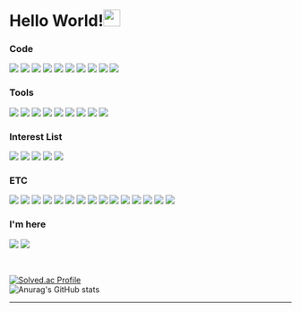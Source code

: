 <h1>Hello World!<img src="https://www.ffwd.org/wp-content/uploads/Hello-World-logo.png" width="30"/></h1>

<h3>Code</h3>
<p>
  <img src="https://img.shields.io/badge/Go-00ADD8?style=flat-square&logo=go&logoColor=FFFFFF"/>
  <img src="https://img.shields.io/badge/C++-00599C?style=flat-square&logo=cplusplus&logoColor=FFFFFF"/>
  <img src="https://img.shields.io/badge/C-A8B9CC?style=flat-square&logo=c&logoColor=FFFFFF"/>
  <img src="https://img.shields.io/badge/Python-3776AB?style=flat-square&logo=python&logoColor=FFFFFF"/>
  <img src="https://img.shields.io/badge/PyPy-193440?style=flat-square&logo=pypy&logoColor=FFFFFF"/>
  <img src="https://img.shields.io/badge/JavaScript-F7DF1E?style=flat-square&logo=javascript&logoColor=FFFFFF"/>
  <img src="https://img.shields.io/badge/HTML5-E34F26?style=flat-square&logo=html5&logoColor=FFFFFF"/>
  <img src="https://img.shields.io/badge/CSS3-1572B6?style=flat-square&logo=css3&logoColor=FFFFFF"/>
  <img src="https://img.shields.io/badge/Markdown-000000?style=flat-square&logo=markdown&logoColor=FFFFFF"/>
  <img src="https://img.shields.io/badge/JSON-000000?style=flat-square&logo=json&logoColor=FFFFFF"/>
</p>

<h3>Tools</h3>
<p>
  <img src="https://img.shields.io/badge/Docker-2496ED?style=flat-square&logo=docker&logoColor=FFFFFF"/>
  <img src="https://img.shields.io/badge/Git-F05032?style=flat-square&logo=git&logoColor=FFFFFF"/>
  <img src="https://img.shields.io/badge/GitHub-181717?style=flat-square&logo=github&logoColor=FFFFFF"/>
  <img src="https://img.shields.io/badge/SQLite-003B57?style=flat-square&logo=sqlite&logoColor=FFFFFF"/>
  <img src="https://img.shields.io/badge/Kali Linux-557C94?style=flat-square&logo=kalilinux&logoColor=FFFFFF"/>
  <img src="https://img.shields.io/badge/Visual Studio-5C2D91?style=flat-square&logo=visualstudio&logoColor=FFFFFF"/>
  <img src="https://img.shields.io/badge/Visual Studio Code-007ACC?style=flat-square&logo=visualstudiocode&logoColor=FFFFFF"/>
  <img src="https://img.shields.io/badge/Notion-000000?style=flat-square&logo=notion&logoColor=FFFFFF"/>
  <img src="https://img.shields.io/badge/Figma-F24E1E?style=flat-square&logo=figma&logoColor=FFFFFF"/>
</p>

<h3>Interest List</h3>
<p>
  <img src="https://img.shields.io/badge/Bitcoin-F7931A?style=flat-square&logo=bitcoin&logoColor=FFFFFF"/>
  <img src="https://img.shields.io/badge/Ethereum-3C3C3D?style=flat-square&logo=ethereum&logoColor=FFFFFF"/>
  <img src="https://img.shields.io/badge/Atom-66595C?style=flat-square&logo=atom&logoColor=FFFFFF"/>
  <img src="https://img.shields.io/badge/XRP-25A768?style=flat-square&logo=xrp&logoColor=FFFFFF"/>
  <img src="https://img.shields.io/badge/Chromium-4285F4?style=flat-square&logo=googlechrome&logoColor=FFFFFF"/>
</p>

<h3>ETC</h3>
<p>
  <img src="https://img.shields.io/badge/Ableton Live-000000?style=flat-square&logo=abletonlive&logoColor=FFFFFF"/>
  <img src="https://img.shields.io/badge/Adobe Photoshop-31A8FF?style=flat-square&logo=adobephotoshop&logoColor=FFFFFF"/>
  <img src="https://img.shields.io/badge/Adobe Premiere Pro-9999FF?style=flat-square&logo=adobepremierepro&logoColor=FFFFFF"/>
  <img src="https://img.shields.io/badge/Discord-5865F2?style=flat-square&logo=discord&logoColor=FFFFFF"/>
  <img src="https://img.shields.io/badge/Gmail-EA4335?style=flat-square&logo=gmail&logoColor=FFFFFF"/>
  <img src="https://img.shields.io/badge/Google Docs-4285F4?style=flat-square&logo=googledocs&logoColor=FFFFFF"/>
  <img src="https://img.shields.io/badge/Google Sheets-34A853?style=flat-square&logo=googlesheets&logoColor=FFFFFF"/>
  <img src="https://img.shields.io/badge/Google Drive-4285F4?style=flat-square&logo=googledrive&logoColor=FFFFFF"/>
  <img src="https://img.shields.io/badge/Microsoft Excel-217346?style=flat-square&logo=microsoftexcel&logoColor=FFFFFF"/>
  <img src="https://img.shields.io/badge/Microsoft Outlook-0078D4?style=flat-square&logo=microsoftoutlook&logoColor=FFFFFF"/>
  <img src="https://img.shields.io/badge/Microsoft PowerPoint-B7472A?style=flat-square&logo=microsoftpowerpoint&logoColor=FFFFFF"/>
  <img src="https://img.shields.io/badge/Microsoft Visio-3955A3?style=flat-square&logo=microsoftvisio&logoColor=FFFFFF"/>
  <img src="https://img.shields.io/badge/Microsoft Word-2B579A?style=flat-square&logo=microsoftword&logoColor=FFFFFF"/>
  <img src="https://img.shields.io/badge/MacOS-000000?style=flat-square&logo=macos&logoColor=FFFFFF"/>
  <img src="https://img.shields.io/badge/Windows-0078D4?style=flat-square&logo=windows&logoColor=FFFFFF"/>

</p>

<h3>I'm here</h3>
<p>
  <a href="https://twitter.com/a__hri" target="_blank"><img src="https://img.shields.io/badge/x-000000?style=for-the-badge&logo=x&logoColor=FFFFFF"/></a>
  <a href="https://github.com/Ahr-i" target="_blank"><img src="https://img.shields.io/badge/GitHub-181717?style=for-the-badge&logo=github&logoColor=FFFFFF"/></a>
</p><br/>

[![Solved.ac Profile](http://mazassumnida.wtf/api/v2/generate_badge?boj=a_hri)](https://solved.ac/a_hri/)<br/>
![Anurag's GitHub stats](https://github-readme-stats.vercel.app/api?username=Ahr-i&show_icons=true&theme=midnight-purple)

---
<p align="center">
  <!-- -->
</p>

